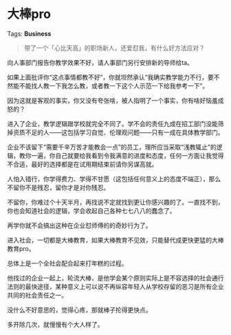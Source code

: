 # 大棒pro

Tags: **Business**

> 带了一个「心比天高」的职场新人，还爱怼我，有什么好方法应对？



向人事部门报告你教学效果不好，请人事部门另行安排新的导师给ta。

如果上面批评你“这点事情都教不好”，你就坦然承认“我确实教学能力不行，要不然能不能找人教一下我怎么教，或者教一下这个人示范一下给我参考一下”。

因为这就是客观的事实，你又没有夸张啥，被人指明了一个事实，你有啥好恼羞成怒的？

进入了企业，教学逻辑跟学校就完全不同了。学不会的责任九成在招工部门没能筛掉资质不足的人——这包括学习自觉、伦理观问题——只有一成在具体教学部门。

企业不该留下“需要千辛万苦才能教会一点”的员工，理所应当采取“浅教辄止”的逻辑，教你一遍，你自己就要给我看到令我满意的进度和态度，任何一方面让我觉得不合适，最好的选择都是在试用期结束前请你另谋高就。

人怕入错行，你学得费力、学得不甘愿（这包括任何意义上的态度不端正），那么不留你不是残忍，留你才是对你残忍。

不留你，你难过个十天半月，再找说不定就找到更让你感兴趣的了。一直找不到，你也会知道社会的逻辑，学会收起自己各种七七八八的蠢念了。

再学你就不会搞出这种在企业怼师傅的的奇妙行为了。

进入社会，一切都是大棒教育，如果大棒教育不见效，只能替代成更快更猛的大棒教育pro。

总体上是一个全社会配合起来打年糕的过程。

他找过的企业一起上，轮流大棒，是他学会某个原则实际上是不容选择的社会通行法则的最快途径，某种意义上可以说不再纵容年轻人从学校存留的恶习是所有企业共同的社会责任之一。

没什么不好意思的，觉得心疼，那就棒子抡得更快点。

多开除几次，就慢慢有个大人样了。



